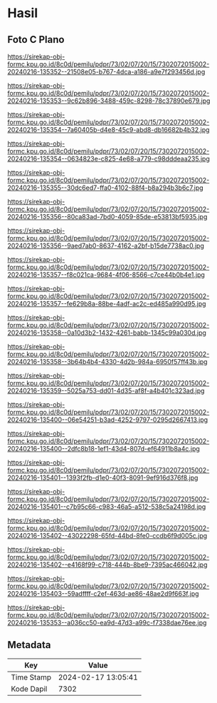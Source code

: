# Hasil

## Foto C Plano

https://sirekap-obj-formc.kpu.go.id/8c0d/pemilu/pdpr/73/02/07/20/15/7302072015002-20240216-135352--21508e05-b767-4dca-a186-a9e7f293456d.jpg

https://sirekap-obj-formc.kpu.go.id/8c0d/pemilu/pdpr/73/02/07/20/15/7302072015002-20240216-135353--9c62b896-3488-459c-8298-78c37890e679.jpg

https://sirekap-obj-formc.kpu.go.id/8c0d/pemilu/pdpr/73/02/07/20/15/7302072015002-20240216-135354--7a60405b-d4e8-45c9-abd8-db16682b4b32.jpg

https://sirekap-obj-formc.kpu.go.id/8c0d/pemilu/pdpr/73/02/07/20/15/7302072015002-20240216-135354--0634823e-c825-4e68-a779-c98dddeaa235.jpg

https://sirekap-obj-formc.kpu.go.id/8c0d/pemilu/pdpr/73/02/07/20/15/7302072015002-20240216-135355--30dc6ed7-ffa0-4102-88f4-b8a294b3b6c7.jpg

https://sirekap-obj-formc.kpu.go.id/8c0d/pemilu/pdpr/73/02/07/20/15/7302072015002-20240216-135356--80ca83ad-7bd0-4059-85de-e53813bf5935.jpg

https://sirekap-obj-formc.kpu.go.id/8c0d/pemilu/pdpr/73/02/07/20/15/7302072015002-20240216-135356--9aed7ab0-8637-4162-a2bf-b15de7738ac0.jpg

https://sirekap-obj-formc.kpu.go.id/8c0d/pemilu/pdpr/73/02/07/20/15/7302072015002-20240216-135357--f8c021ca-9684-4f06-8566-c7ce44b0b4e1.jpg

https://sirekap-obj-formc.kpu.go.id/8c0d/pemilu/pdpr/73/02/07/20/15/7302072015002-20240216-135357--fe629b8a-88be-4adf-ac2c-ed485a990d95.jpg

https://sirekap-obj-formc.kpu.go.id/8c0d/pemilu/pdpr/73/02/07/20/15/7302072015002-20240216-135358--0a10d3b2-1432-4261-babb-1345c99a030d.jpg

https://sirekap-obj-formc.kpu.go.id/8c0d/pemilu/pdpr/73/02/07/20/15/7302072015002-20240216-135358--3b64b4b4-4330-4d2b-984a-6950f57ff43b.jpg

https://sirekap-obj-formc.kpu.go.id/8c0d/pemilu/pdpr/73/02/07/20/15/7302072015002-20240216-135359--5025a753-dd01-4d35-af8f-a4b401c323ad.jpg

https://sirekap-obj-formc.kpu.go.id/8c0d/pemilu/pdpr/73/02/07/20/15/7302072015002-20240216-135400--06e54251-b3ad-4252-9797-0295d2667413.jpg

https://sirekap-obj-formc.kpu.go.id/8c0d/pemilu/pdpr/73/02/07/20/15/7302072015002-20240216-135400--2dfc8b18-1ef1-43d4-807d-ef64911b8a4c.jpg

https://sirekap-obj-formc.kpu.go.id/8c0d/pemilu/pdpr/73/02/07/20/15/7302072015002-20240216-135401--1393f2fb-d1e0-40f3-8091-9ef916d376f8.jpg

https://sirekap-obj-formc.kpu.go.id/8c0d/pemilu/pdpr/73/02/07/20/15/7302072015002-20240216-135401--c7b95c66-c983-46a5-a512-538c5a24198d.jpg

https://sirekap-obj-formc.kpu.go.id/8c0d/pemilu/pdpr/73/02/07/20/15/7302072015002-20240216-135402--43022298-65fd-44bd-8fe0-ccdb6f9d005c.jpg

https://sirekap-obj-formc.kpu.go.id/8c0d/pemilu/pdpr/73/02/07/20/15/7302072015002-20240216-135402--e4168f99-c718-444b-8be9-7395ac466042.jpg

https://sirekap-obj-formc.kpu.go.id/8c0d/pemilu/pdpr/73/02/07/20/15/7302072015002-20240216-135403--59adffff-c2ef-463d-ae86-48ae2d9f663f.jpg

https://sirekap-obj-formc.kpu.go.id/8c0d/pemilu/pdpr/73/02/07/20/15/7302072015002-20240216-135353--a036cc50-ea9d-47d3-a99c-f7338dae76ee.jpg


## Metadata

| Key        | Value               |
| ---------- | ------------------- |
| Time Stamp | 2024-02-17 13:05:41 |
| Kode Dapil | 7302                |



